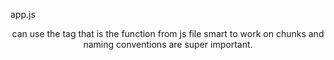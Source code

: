 app.js <Header /> can use the tag that is the function from js file
smart to work on chunks and naming conventions are super important.
